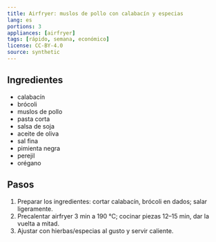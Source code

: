 ```yaml
---
title: Airfryer: muslos de pollo con calabacín y especias
lang: es
portions: 3
appliances: [airfryer]
tags: [rápido, semana, económico]
license: CC-BY-4.0
source: synthetic
---
```

## Ingredientes
- calabacín
- brócoli
- muslos de pollo
- pasta corta
- salsa de soja
- aceite de oliva
- sal fina
- pimienta negra
- perejil
- orégano

## Pasos
1. Preparar los ingredientes: cortar calabacín, brócoli en dados; salar ligeramente.
2. Precalentar airfryer 3 min a 190 °C; cocinar piezas 12–15 min, dar la vuelta a mitad.
3. Ajustar con hierbas/especias al gusto y servir caliente.

